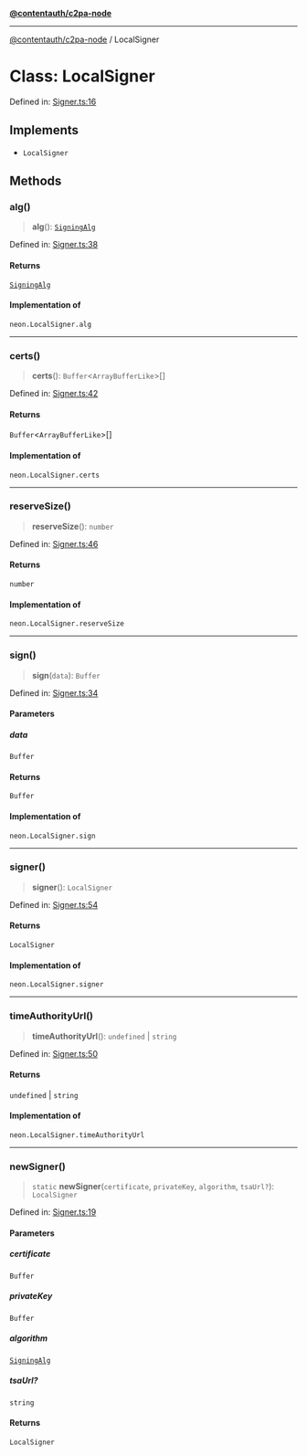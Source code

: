 [**@contentauth/c2pa-node**](../README.md)

***

[@contentauth/c2pa-node](../README.md) / LocalSigner

# Class: LocalSigner

Defined in: [Signer.ts:16](https://github.com/contentauth/c2pa-node-v2/blob/92024140271b3589278f2b732abca2c4a33b231a/js-src/Signer.ts#L16)

## Implements

- `LocalSigner`

## Methods

### alg()

> **alg**(): [`SigningAlg`](../type-aliases/SigningAlg.md)

Defined in: [Signer.ts:38](https://github.com/contentauth/c2pa-node-v2/blob/92024140271b3589278f2b732abca2c4a33b231a/js-src/Signer.ts#L38)

#### Returns

[`SigningAlg`](../type-aliases/SigningAlg.md)

#### Implementation of

`neon.LocalSigner.alg`

***

### certs()

> **certs**(): `Buffer`\<`ArrayBufferLike`\>[]

Defined in: [Signer.ts:42](https://github.com/contentauth/c2pa-node-v2/blob/92024140271b3589278f2b732abca2c4a33b231a/js-src/Signer.ts#L42)

#### Returns

`Buffer`\<`ArrayBufferLike`\>[]

#### Implementation of

`neon.LocalSigner.certs`

***

### reserveSize()

> **reserveSize**(): `number`

Defined in: [Signer.ts:46](https://github.com/contentauth/c2pa-node-v2/blob/92024140271b3589278f2b732abca2c4a33b231a/js-src/Signer.ts#L46)

#### Returns

`number`

#### Implementation of

`neon.LocalSigner.reserveSize`

***

### sign()

> **sign**(`data`): `Buffer`

Defined in: [Signer.ts:34](https://github.com/contentauth/c2pa-node-v2/blob/92024140271b3589278f2b732abca2c4a33b231a/js-src/Signer.ts#L34)

#### Parameters

##### data

`Buffer`

#### Returns

`Buffer`

#### Implementation of

`neon.LocalSigner.sign`

***

### signer()

> **signer**(): `LocalSigner`

Defined in: [Signer.ts:54](https://github.com/contentauth/c2pa-node-v2/blob/92024140271b3589278f2b732abca2c4a33b231a/js-src/Signer.ts#L54)

#### Returns

`LocalSigner`

#### Implementation of

`neon.LocalSigner.signer`

***

### timeAuthorityUrl()

> **timeAuthorityUrl**(): `undefined` \| `string`

Defined in: [Signer.ts:50](https://github.com/contentauth/c2pa-node-v2/blob/92024140271b3589278f2b732abca2c4a33b231a/js-src/Signer.ts#L50)

#### Returns

`undefined` \| `string`

#### Implementation of

`neon.LocalSigner.timeAuthorityUrl`

***

### newSigner()

> `static` **newSigner**(`certificate`, `privateKey`, `algorithm`, `tsaUrl?`): `LocalSigner`

Defined in: [Signer.ts:19](https://github.com/contentauth/c2pa-node-v2/blob/92024140271b3589278f2b732abca2c4a33b231a/js-src/Signer.ts#L19)

#### Parameters

##### certificate

`Buffer`

##### privateKey

`Buffer`

##### algorithm

[`SigningAlg`](../type-aliases/SigningAlg.md)

##### tsaUrl?

`string`

#### Returns

`LocalSigner`
